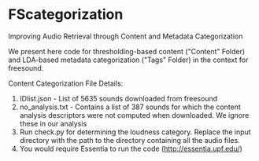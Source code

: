 # FScategorization
Improving Audio Retrieval through Content and Metadata Categorization

We present here code for thresholding-based content ("Content" Folder) and LDA-based metadata categorization ("Tags" Folder)
in the context for freesound.

Content Categorization File Details: 

1. IDlist.json - List of 5635 sounds downloaded from freesound
2. no_analysis.txt - Contains a list of 387 sounds for which the content analysis descriptors were not computed when downloaded. We ignore these in our analysis
3. Run check.py for determining the loudness category. Replace the input directory with the path to the directory containing all the audio files.
4. You would require Essentia to run the code (http://essentia.upf.edu/) 
